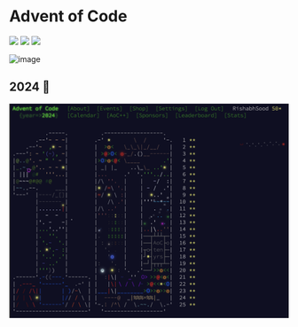 # Advent of Code
![](https://img.shields.io/badge/day%20📅-25-blue) ![](https://img.shields.io/badge/stars%20⭐-50-red) ![](https://img.shields.io/badge/days%20completed-25-yellow)

![image](https://github.com/user-attachments/assets/39d83551-5e78-4178-a4af-9b3194d3b97e)

## 2024 🎄
![AOC202450](2024/complete.png)
